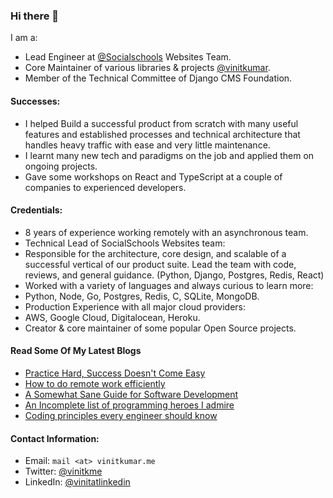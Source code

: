 ### Hi there 👋

I am a:

- Lead Engineer at [@Socialschools](https://socialschools.nl) Websites Team.
- Core Maintainer of various libraries & projects [@vinitkumar](https://github.com/vinitkumar/?tab=projects).
- Member of the Technical Committee of Django CMS Foundation.


#### Successes:

- I helped Build a successful product from scratch with many useful features and established processes and technical architecture that handles heavy traffic with ease and very little maintenance.
- I learnt many new tech and paradigms on the job and applied them on ongoing projects. 
- Gave some workshops on React and TypeScript at a couple of companies to experienced developers.


#### Credentials:
 
 - 8 years of experience working remotely with an asynchronous team.
 - Technical Lead of SocialSchools Websites team:
  - Responsible for the architecture, core design, and scalable of a successful vertical of our product suite. Lead the team with code, reviews, and general guidance. (Python, Django, Postgres, Redis, React)
 - Worked with a variety of languages and always curious to learn more:
  - Python, Node, Go, Postgres, Redis, C, SQLite, MongoDB.
 - Production Experience with all major cloud providers:
  - AWS, Google Cloud, Digitalocean, Heroku.
 - Creator & core maintainer of some popular Open Source projects.


#### Read Some Of My Latest Blogs

- [Practice Hard, Success Doesn't Come Easy](https://vinitkumar.me/practice-is-a-must/)
- [How to do remote work efficiently](https://vinitkumar.me/how-to-remote/)
- [A Somewhat Sane Guide for Software Development](https://vinitkumar.me/development-practises/)
- [An Incomplete list of programming heroes I admire](https://vinitkumar.me/programming-heroes/)
- [Coding principles every engineer should know](https://vinitkumar.me/2019-04-08-cross-post-coding-principles-every-engineer-should-know/)

 
#### Contact Information:

- Email: `mail <at> vinitkumar.me`
- Twitter: [@vinitkme](https://twitter.com/vinitkme)
- LinkedIn: [@vinitatlinkedin](https://www.linkedin.com/in/vinitatlinkedin/)
  

  

